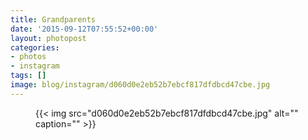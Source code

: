```yaml
---
title: Grandparents
date: '2015-09-12T07:55:52+00:00'
layout: photopost
categories:
- photos
- instagram
tags: []
image: blog/instagram/d060d0e2eb52b7ebcf817dfdbcd47cbe.jpg
---
```


<figure class="photo photo--square">
  {{< img src="d060d0e2eb52b7ebcf817dfdbcd47cbe.jpg" alt="" caption="" >}}

</figure>



